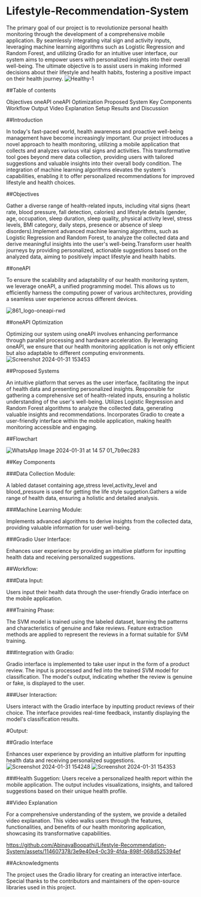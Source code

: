 # Lifestyle-Recommendation-System
The primary goal of our project is to revolutionize personal health monitoring through the development of a comprehensive mobile application. By seamlessly integrating vital sign and activity inputs, leveraging machine learning algorithms such as Logistic Regression and Random Forest, and utilizing Gradio for an intuitive user interface, our system aims to empower users with personalized insights into their overall well-being. The ultimate objective is to assist users in making informed decisions about their lifestyle and health habits, fostering a positive impact on their health journey.
![Healthy-1](https://github.com/AbinayaBoopathi/Lifestyle-Recommendation-System/assets/114607378/44b05e86-20e4-487c-9f12-2cc959f99762)

##Table of contents

Objectives
oneAPI
oneAPI Optimization
Proposed System
Key Components
Workflow
Output
Video Explanation
Setup
Results and Discussion

##Introduction

In today's fast-paced world, health awareness and proactive well-being management have become increasingly important. Our project introduces a novel approach to health monitoring, utilizing a mobile application that collects and analyzes various vital signs and activities. This transformative tool goes beyond mere data collection, providing users with tailored suggestions and valuable insights into their overall body condition. The integration of machine learning algorithms elevates the system's capabilities, enabling it to offer personalized recommendations for improved lifestyle and health choices.

##Objectives

Gather a diverse range of health-related inputs, including vital signs (heart rate, blood pressure, fall detection, calories) and lifestyle details (gender, age, occupation, sleep duration, sleep quality, physical activity level, stress levels, BMI category, daily steps, presence or absence of sleep disorders).Implement advanced machine learning algorithms, such as Logistic Regression and Random Forest, to analyze the collected data and derive meaningful insights into the user's well-being.Transform user health journeys by providing personalized, actionable suggestions based on the analyzed data, aiming to positively impact lifestyle and health habits.

 ##oneAPI

To ensure the scalability and adaptability of our health monitoring system, we leverage oneAPI, a unified programming model. This allows us to efficiently harness the computing power of various architectures, providing a seamless user experience across different devices.

![861_logo-oneapi-rwd](https://github.com/AbinayaBoopathi/Lifestyle-Recommendation-System/assets/114607378/07c36d5d-60fa-4c5a-9856-2afe86fd4fca)


##oneAPI Optimization

Optimizing our system using oneAPI involves enhancing performance through parallel processing and hardware acceleration. By leveraging oneAPI, we ensure that our health monitoring application is not only efficient but also adaptable to different computing environments.
![Screenshot 2024-01-31 153453](https://github.com/AbinayaBoopathi/Lifestyle-Recommendation-System/assets/114607378/25083a4a-15e1-41f6-a048-ff14de23f57b)


##Proposed Systems

An intuitive platform that serves as the user interface, facilitating the input of health data and presenting personalized insights. Responsible for gathering a comprehensive set of health-related inputs, ensuring a holistic understanding of the user's well-being. Utilizes Logistic Regression and Random Forest algorithms to analyze the collected data, generating valuable insights and recommendations. Incorporates Gradio to create a user-friendly interface within the mobile application, making health monitoring accessible and engaging.

##Flowchart

![WhatsApp Image 2024-01-31 at 14 57 01_7b9ec283](https://github.com/AbinayaBoopathi/Lifestyle-Recommendation-System/assets/114607378/3abccf9f-0a1d-41de-9603-65dd7f1e5648)


##Key Components

###Data Collection Module:

A labled dataset containing age,stress level,activity_level and blood_pressure is used for getting the life style suggetion.Gathers a wide range of health data, ensuring a holistic and detailed analysis.

###Machine Learning Module:

Implements advanced algorithms to derive insights from the collected data, providing valuable information for user well-being.

###Gradio User Interface:

Enhances user experience by providing an intuitive platform for inputting health data and receiving personalized suggestions.


##Workflow:

###Data Input:

Users input their health data through the user-friendly Gradio interface on the mobile application.

###Training Phase:

The SVM model is trained using the labeled dataset, learning the patterns and characteristics of genuine and fake reviews.
Feature extraction methods are applied to represent the reviews in a format suitable for SVM training.

###Integration with Gradio:

Gradio interface is implemented to take user input in the form of a product review.
The input is processed and fed into the trained SVM model for classification.
The model's output, indicating whether the review is genuine or fake, is displayed to the user.

###User Interaction:

Users interact with the Gradio interface by inputting product reviews of their choice.
The interface provides real-time feedback, instantly displaying the model's classification results.


#Output:

##Gradio Interface

Enhances user experience by providing an intuitive platform for inputting health data and receiving personalized suggestions.
![Screenshot 2024-01-31 154248](https://github.com/AbinayaBoopathi/Lifestyle-Recommendation-System/assets/114607378/7cfd30a2-4286-4f78-9e28-67f215174056)
![Screenshot 2024-01-31 154353](https://github.com/AbinayaBoopathi/Lifestyle-Recommendation-System/assets/114607378/90d90d34-d677-4ecd-a19d-915aa64050ed)


###Health Suggetion:
Users receive a personalized health report within the mobile application. The output includes visualizations, insights, and tailored suggestions based on their unique health profile.

##Video Explanation

For a comprehensive understanding of the system, we provide a detailed video explanation. This video walks users through the features, functionalities, and benefits of our health monitoring application, showcasing its transformative capabilities.


https://github.com/AbinayaBoopathi/Lifestyle-Recommendation-System/assets/114607378/3e9e40e4-0c39-4fda-898f-068d525394ef


##Acknowledgments

The project uses the Gradio library for creating an interactive interface. Special thanks to the contributors and maintainers of the open-source libraries used in this project.















